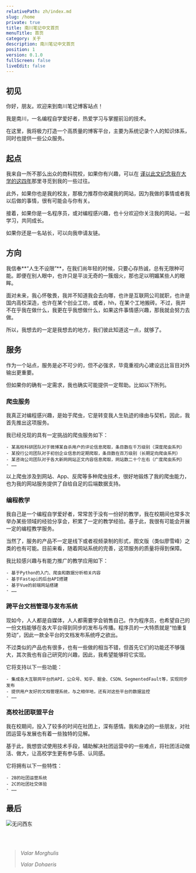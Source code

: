 ```yaml
---
relativePath: zh/index.md
slug: /home
private: true
title: 南川笔记中文首页
menuTitle: 首页
category: 关于
description: 南川笔记中文首页
position: 1
version: 0.1.0
fullScreen: false
liveEdit: false
---
```


## 初见

你好，朋友。欢迎来到南川笔记博客站点！

我是南川，一名编程自学爱好者，热爱学习与掌握前沿的技术。

在这里，我将极力打造一个高质量的博客平台，主要为系统记录个人的知识体系，同时也提供一些公众服务。

## 起点

我来自一所不那么出众的商科院校，如果你有兴趣，可以在 [谨以此文纪念我在大学的这四年](./08-31-%E8%B0%A8%E4%BB%A5%E6%AD%A4%E6%96%87%E7%BA%AA%E5%BF%B5%E6%88%91%E5%9C%A8%E5%A4%A7%E5%AD%A6%E7%9A%84%E8%BF%99%E5%9B%9B%E5%B9%B4.md)那里寻觅到我的一些过往。

此外，如果你也是我的校友，那极力推荐你收藏我的网站，因为我做的事情或者我以后做的事情，很有可能会与你有关。

接着，如果你是一名程序员，或对编程感兴趣，也十分欢迎你关注我的网站，一起学习，共同成长。

如果你还是一名站长，可以向我申请友链。

## 方向

我信奉**“人生不设限”**，在我们尚年轻的时候，只要心存热诚，总有无限种可能。即便在别人眼中，也许只是平淡无奇的一簇烟火，那也足以明媚某些人的眼眸。

面对未来，我心怀敬畏，我并不知道我会去向哪，也许是互联网公司就职，也许是国内高校深造，也许在某个创业工坊，或者，hh，在某个工地搬砖。不过，我并不在乎我在做什么，我更在乎我想做什么，如果这件事情感兴趣，那我就会努力去做。

所以，我想去的一定是我想去的地方，我们彼此知道这一点，就够了。

## 服务

作为一个站点，服务是必不可少的，但不必强求，毕竟重视内心建设远比盲目对外输出更重要。

但如果你的确有一定需求，我也确实可能提供一定帮助。比如以下所列。

### 爬虫服务

我真正对编程感兴趣，是始于爬虫，它是转变我人生轨迹的缘由与契机，因此，我首先推出这项服务。

我已经兑现的具有一定挑战的爬虫服务如下：

    - 某高校科研团队对于微博某自杀用户的评论信息爬取，条目数在千万级别（深度爬虫系列）
    - 某投行公司团队对于初创企业信息的定期爬取，条目数在百万级别（长期定向爬虫系列）
    - 某咨询公司团队对于各大新网网站正文内容信息爬取，网站数二十个左右（广度爬虫系列）
    - ……

以上爬虫涉及到网站、App、反爬等多种爬虫技术，很好地锻炼了我的爬虫能力，也为我的网站服务提供了自给自足的后端数据支持。

### 编程教学

我自己是一个编程自学爱好者，常常苦于没有一份好的教学，我在校期间也常多次举办某些领域的经验分享会，积累了一定的教学经验。基于此，我很有可能会开展一定的编程教学服务。

当然了，服务的产品不一定是线下或者视频录制的形式，图文版（类似廖雪峰）之类的也有可能。目前来看，随着网站系统的完善，这项服务的质量将得到保障。

我比较感兴趣与有能力推广的教学应用如下：

    - 基于Python的入门、爬虫和数据分析相关内容
    - 基于Fastapi的后台API搭建
    - 基于Vue的前端网站搭建
    - ……

### 跨平台文档管理与发布系统

现如今，人人都是自媒体，人人都需要学会销售自己。作为程序员，也希望自己的一份文档能够在各大平台得到同步的发布与传播。程序员的一大特质就是“怕重复劳动”，因此一款全平台的文档发布系统呼之欲出。

不过类似的产品也有很多，也有一些做的相当不错，但首先它们的功能还不够强大，其次我也有自己研究的兴趣，因此，我希望能够将它实现。

它将支持以下一些功能：

    - 集成各大互联网平台的API，公众号、知乎、掘金、CSDN、SegmentedFault等，实现同步发布
    - 提供用户友好的文档管理系统，与之相伴地，还有对这些平台的数据监控
    - ……

### 高校社团联盟平台

我在校期间，投入了较多的时间在社团上，深有感情。我和身边的一些朋友，对社团运营与发展也有着一些独特的见解。

基于此，我想尝试使用技术手段，辅助解决社团运营中的一些难点，将社团活动做活、做大，让高校学生更有参与感、认同感。

它将拥有以下一些特性：

    - 2B的社团运营系统
    - 2C的社团社交体验
    - ……

## 最后

<img src='https://mark-vue-oss.oss-cn-hangzhou.aliyuncs.com/typora/typora
-user-images/image-20200818222333351.png' alt='无问西东'/>

<br/>
<br/>

> _Valar Morghulis_
>
> _Valar Dohaeris_
